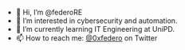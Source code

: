 - 👋 Hi, I’m @federoRE
- 👀 I’m interested in cybersecurity and automation.
- 🌱 I’m currently learning IT Engineering at UniPD.
- 📫 How to reach me: [@0xfedero](https://twitter.com/0xfedero) on Twitter

<!---
federoRE/federoRE is a ✨ special ✨ repository because its `README.md` (this file) appears on your GitHub profile.
You can click the Preview link to take a look at your changes.
--->
